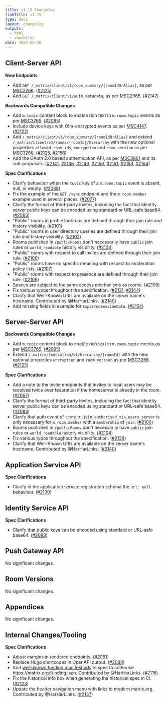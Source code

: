 ```yaml
---
title: v1.15 Changelog
linkTitle: v1.15
type: docs
layout: changelog
outputs:
  - html
  - checklist
date: 2025-06-26
---
```


## Client-Server API

**New Endpoints**

- Add `GET /_matrix/client/v1/room_summary/{roomIdOrAlias}`, as per [MSC3266](https://github.com/matrix-org/matrix-spec-proposals/pull/3266). ([#2125](https://github.com/matrix-org/matrix-spec/issues/2125))
- Add `GET /_matrix/client/v1/auth_metadata`, as per [MSC2965](https://github.com/matrix-org/matrix-spec-proposals/pull/2965). ([#2147](https://github.com/matrix-org/matrix-spec/issues/2147))

**Backwards Compatible Changes**

- Add `m.topic` content block to enable rich text in `m.room.topic` events as per [MSC3765](https://github.com/matrix-org/matrix-spec-proposals/pull/3765). ([#2095](https://github.com/matrix-org/matrix-spec/issues/2095))
- Include device keys with Olm-encrypted events as per [MSC4147](https://github.com/matrix-org/matrix-spec-proposals/pull/4147). ([#2122](https://github.com/matrix-org/matrix-spec/issues/2122))
- Add `/_matrix/client/v1/room_summary/{roomIdOrAlias}` and extend `/_matrix/client/v1/rooms/{roomId}/hierarchy` with the new optional properties `allowed_room_ids`, `encryption` and `room_version` as per [MSC3266](https://github.com/matrix-org/matrix-spec-proposals/pull/3266). ([#2125](https://github.com/matrix-org/matrix-spec/issues/2125), [#2158](https://github.com/matrix-org/matrix-spec/issues/2158))
- Add the OAuth 2.0 based authentication API, as per [MSC3861](https://github.com/matrix-org/matrix-spec-proposals/pull/3861) and its sub-proposals. ([#2141](https://github.com/matrix-org/matrix-spec/issues/2141), [#2148](https://github.com/matrix-org/matrix-spec/issues/2148), [#2149](https://github.com/matrix-org/matrix-spec/issues/2149), [#2150](https://github.com/matrix-org/matrix-spec/issues/2150), [#2151](https://github.com/matrix-org/matrix-spec/issues/2151), [#2159](https://github.com/matrix-org/matrix-spec/issues/2159), [#2164](https://github.com/matrix-org/matrix-spec/issues/2164))

**Spec Clarifications**

- Clarify behaviour when the `topic` key of a `m.room.topic` event is absent, null, or empty. ([#2068](https://github.com/matrix-org/matrix-spec/issues/2068))
- Fix the example of the `GET /sync` endpoint and the `m.room.member` example used in several places. ([#2077](https://github.com/matrix-org/matrix-spec/issues/2077))
- Clarify the format of third-party invites, including the fact that identity server public keys can be encoded using standard or URL-safe base64. ([#2083](https://github.com/matrix-org/matrix-spec/issues/2083))
- "Public" rooms in profile look-ups are defined through their join rule and history visibility. ([#2101](https://github.com/matrix-org/matrix-spec/issues/2101))
- "Public" rooms in user directory queries are defined through their join rule and history visibility. ([#2102](https://github.com/matrix-org/matrix-spec/issues/2102))
- Rooms published in `/publicRooms` don't necessarily have `public` join rules or `world_readable` history visibility. ([#2104](https://github.com/matrix-org/matrix-spec/issues/2104))
- "Public" rooms with respect to call invites are defined through their join rule. ([#2106](https://github.com/matrix-org/matrix-spec/issues/2106))
- "Public" rooms have no specific meaning with respect to moderation policy lists. ([#2107](https://github.com/matrix-org/matrix-spec/issues/2107))
- "Public" rooms with respect to presence are defined through their join rule. ([#2108](https://github.com/matrix-org/matrix-spec/issues/2108))
- Spaces are subject to the same access mechanisms as rooms. ([#2109](https://github.com/matrix-org/matrix-spec/issues/2109))
- Fix various typos throughout the specification. ([#2121](https://github.com/matrix-org/matrix-spec/issues/2121), [#2144](https://github.com/matrix-org/matrix-spec/issues/2144))
- Clarify that Well-Known URIs are available on the server name's hostname. Contributed by @HarHarLinks. ([#2140](https://github.com/matrix-org/matrix-spec/issues/2140))
- Add missing fields in example for `ExportedSessionData`. ([#2154](https://github.com/matrix-org/matrix-spec/issues/2154))


## Server-Server API

**Backwards Compatible Changes**

- Add `m.topic` content block to enable rich text in `m.room.topic` events as per [MSC3765](https://github.com/matrix-org/matrix-spec-proposals/pull/3765). ([#2095](https://github.com/matrix-org/matrix-spec/issues/2095))
- Extend `/_matrix/federation/v1/hierarchy/{roomId}` with the new optional properties `encryption` and `room_version` as per [MSC3266](https://github.com/matrix-org/matrix-spec-proposals/pull/3266). ([#2125](https://github.com/matrix-org/matrix-spec/issues/2125))

**Spec Clarifications**

- Add a note to the invite endpoints that invites to local users may be received twice over federation if the homeserver is already in the room. ([#2067](https://github.com/matrix-org/matrix-spec/issues/2067))
- Clarify the format of third-party invites, including the fact that identity server public keys can be encoded using standard or URL-safe base64. ([#2083](https://github.com/matrix-org/matrix-spec/issues/2083))
- Clarify that auth event of `content.join_authorised_via_users_server` is only necessary for `m.room.member` with a `membership` of `join`. ([#2100](https://github.com/matrix-org/matrix-spec/issues/2100))
- Rooms published in `/publicRooms` don't necessarily have `public` join rules or `world_readable` history visibility. ([#2104](https://github.com/matrix-org/matrix-spec/issues/2104))
- Fix various typos throughout the specification. ([#2128](https://github.com/matrix-org/matrix-spec/issues/2128))
- Clarify that Well-Known URIs are available on the server name's hostname. Contributed by @HarHarLinks. ([#2140](https://github.com/matrix-org/matrix-spec/issues/2140))


## Application Service API

**Spec Clarifications**

- Clarify in the application service registration schema the `url: null` behaviour. ([#2130](https://github.com/matrix-org/matrix-spec/issues/2130))


## Identity Service API

**Spec Clarifications**

- Clarify that public keys can be encoded using standard or URL-safe base64. ([#2083](https://github.com/matrix-org/matrix-spec/issues/2083))


## Push Gateway API

No significant changes.


## Room Versions

No significant changes.


## Appendices

No significant changes.


## Internal Changes/Tooling

**Spec Clarifications**

- Adjust margins in rendered endpoints. ([#2081](https://github.com/matrix-org/matrix-spec/issues/2081))
- Replace Hugo shortcodes in OpenAPI output. ([#2088](https://github.com/matrix-org/matrix-spec/issues/2088))
- Add [well-known funding manifest urls](https://floss.fund/funding-manifest/) to spec to authorise https://matrix.org/funding.json. Contributed by @HarHarLinks. ([#2115](https://github.com/matrix-org/matrix-spec/issues/2115))
- Fix the historical info box when generating the historical spec in CI. ([#2123](https://github.com/matrix-org/matrix-spec/issues/2123))
- Update the header navigation menu with links to modern matrix.org. Contributed by @HarHarLinks. ([#2137](https://github.com/matrix-org/matrix-spec/issues/2137))
